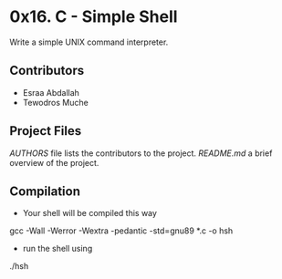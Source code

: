 # 0x16. C - Simple Shell

Write a simple UNIX command interpreter.

## Contributors

* Esraa Abdallah
* Tewodros Muche

## Project Files

*AUTHORS*    file lists the contributors to the project.
*README.md*  a brief overview of the project.

## Compilation

+ Your shell will be compiled this way

gcc -Wall -Werror -Wextra -pedantic -std=gnu89 *.c -o hsh

+ run the shell using

./hsh
